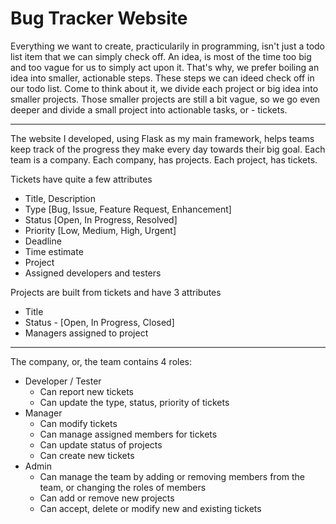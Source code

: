 # Bug Tracker Website
Everything we want to create, practicularily in programming, isn't just a todo list item that we can simply check off.
An idea, is most of the time too big and too vague for us to simply act upon it.
That's why, we prefer boiling an idea into smaller, actionable steps. These steps we can ideed check off in our todo list.
Come to think about it, we divide each project or big idea into smaller projects.
Those smaller projects are still a bit vague, so we go even deeper and divide a small project into actionable tasks, or - tickets.

---

The website I developed, using Flask as my main framework, helps teams keep track of the progress they make every day towards their big goal.
Each team is a company. Each company, has projects. Each project, has tickets.

Tickets have quite a few attributes
  - Title, Description
  - Type [Bug, Issue, Feature Request, Enhancement]
  - Status [Open, In Progress, Resolved]
  - Priority [Low, Medium, High, Urgent]
  - Deadline
  - Time estimate
  - Project
  - Assigned developers and testers

Projects are built from tickets and have 3 attributes
  - Title
  - Status - [Open, In Progress, Closed]
  - Managers assigned to project

---

The company, or, the team contains 4 roles: 
- Developer / Tester
  - Can report new tickets
  - Can update the type, status, priority of tickets
- Manager
  - Can modify tickets
  - Can manage assigned members for tickets
  - Can update status of projects
  - Can create new tickets
- Admin
  - Can manage the team by adding or removing members from the team, or changing the roles of members
  - Can add or remove new projects
  - Can accept, delete or modify new and existing tickets
